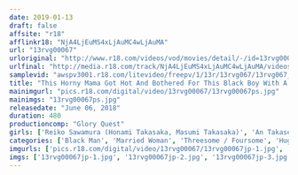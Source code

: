 ```yaml
---
date: 2019-01-13
draft: false
affsite: "r18"
afflinkr18: "NjA4LjEuMS4xLjAuMC4wLjAuMA"
url: "13rvg00067"
urloriginal: "http://www.r18.com/videos/vod/movies/detail/-/id=13rvg00067"
urlfinal: "http://media.r18.com/track/NjA4LjEuMS4xLjAuMC4wLjAuMA/videos/vod/movies/detail/-/id=13rvg00067"
samplevid: "awspv3001.r18.com/litevideo/freepv/1/13r/13rvg067/13rvg067_dmb_w.mp4"
title: "This Horny Mama Got Hot And Bothered For This Black Boy With A Big Dick Who Came To Her House For A Homestay Greatest Hits Collection vol. 1"
mainimgurl: "pics.r18.com/digital/video/13rvg00067/13rvg00067ps.jpg"
mainimgs: "13rvg00067ps.jpg"
releasedate: "June 06, 2018"
duration: 480
productioncomp: "Glory Quest"
girls: ['Reiko Sawamura (Honami Takasaka, Masumi Takasaka)', 'An Takase', 'Ryoka Miyabe', 'Minako Kirishima', 'Kaori Matsushima', 'Yukie Mizukami', 'Reiko Kobayakawa', 'Kiriko Imafuji']
categories: ['Black Man', 'Married Woman', 'Threesome / Foursome', 'Huge Dick - Large Dick', 'Compilation', 'Over 4 Hours', 'Hi-Def']
imgurls: ['pics.r18.com/digital/video/13rvg00067/13rvg00067jp-1.jpg', 'pics.r18.com/digital/video/13rvg00067/13rvg00067jp-2.jpg', 'pics.r18.com/digital/video/13rvg00067/13rvg00067jp-3.jpg', 'pics.r18.com/digital/video/13rvg00067/13rvg00067jp-4.jpg', 'pics.r18.com/digital/video/13rvg00067/13rvg00067jp-5.jpg', 'pics.r18.com/digital/video/13rvg00067/13rvg00067jp-6.jpg', 'pics.r18.com/digital/video/13rvg00067/13rvg00067jp-7.jpg', 'pics.r18.com/digital/video/13rvg00067/13rvg00067jp-8.jpg', 'pics.r18.com/digital/video/13rvg00067/13rvg00067jp-9.jpg', 'pics.r18.com/digital/video/13rvg00067/13rvg00067jp-10.jpg', 'pics.r18.com/digital/video/13rvg00067/13rvg00067jp-11.jpg', 'pics.r18.com/digital/video/13rvg00067/13rvg00067jp-12.jpg', 'pics.r18.com/digital/video/13rvg00067/13rvg00067jp-13.jpg', 'pics.r18.com/digital/video/13rvg00067/13rvg00067jp-14.jpg', 'pics.r18.com/digital/video/13rvg00067/13rvg00067jp-15.jpg', 'pics.r18.com/digital/video/13rvg00067/13rvg00067jp-16.jpg', 'pics.r18.com/digital/video/13rvg00067/13rvg00067jp-17.jpg', 'pics.r18.com/digital/video/13rvg00067/13rvg00067jp-18.jpg', 'pics.r18.com/digital/video/13rvg00067/13rvg00067jp-19.jpg', 'pics.r18.com/digital/video/13rvg00067/13rvg00067jp-20.jpg']
imgs: ['13rvg00067jp-1.jpg', '13rvg00067jp-2.jpg', '13rvg00067jp-3.jpg', '13rvg00067jp-4.jpg', '13rvg00067jp-5.jpg', '13rvg00067jp-6.jpg', '13rvg00067jp-7.jpg', '13rvg00067jp-8.jpg', '13rvg00067jp-9.jpg', '13rvg00067jp-10.jpg', '13rvg00067jp-11.jpg', '13rvg00067jp-12.jpg', '13rvg00067jp-13.jpg', '13rvg00067jp-14.jpg', '13rvg00067jp-15.jpg', '13rvg00067jp-16.jpg', '13rvg00067jp-17.jpg', '13rvg00067jp-18.jpg', '13rvg00067jp-19.jpg', '13rvg00067jp-20.jpg']
---
```

